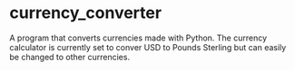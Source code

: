 # currency_converter
A program that converts currencies made with Python. The currency calculator is currently set to conver USD to Pounds Sterling but can easily be changed to other currencies.
